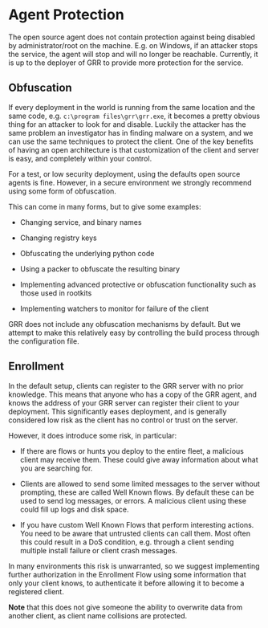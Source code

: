 # Agent Protection

The open source agent does not contain protection against being disabled
by administrator/root on the machine. E.g. on Windows, if an attacker
stops the service, the agent will stop and will no longer be reachable.
Currently, it is up to the deployer of GRR to provide more protection
for the service.

## Obfuscation

If every deployment in the world is running from the same location and
the same code, e.g. `c:\program files\grr\grr.exe`, it becomes a pretty
obvious thing for an attacker to look for and disable. Luckily the
attacker has the same problem an investigator has in finding malware on
a system, and we can use the same techniques to protect the client. One
of the key benefits of having an open architecture is that customization
of the client and server is easy, and completely within your control.

For a test, or low security deployment, using the defaults open source
agents is fine. However, in a secure environment we strongly recommend
using some form of obfuscation.

This can come in many forms, but to give some examples:

  - Changing service, and binary names

  - Changing registry keys

  - Obfuscating the underlying python code

  - Using a packer to obfuscate the resulting binary

  - Implementing advanced protective or obfuscation functionality such
    as those used in rootkits

  - Implementing watchers to monitor for failure of the client

GRR does not include any obfuscation mechanisms by default. But we
attempt to make this relatively easy by controlling the build process
through the configuration file.

## Enrollment

In the default setup, clients can register to the GRR server with no
prior knowledge. This means that anyone who has a copy of the GRR agent,
and knows the address of your GRR server can register their client to
your deployment. This significantly eases deployment, and is generally
considered low risk as the client has no control or trust on the server.

However, it does introduce some risk, in particular:

  - If there are flows or hunts you deploy to the entire fleet, a
    malicious client may receive them. These could give away information
    about what you are searching for.

  - Clients are allowed to send some limited messages to the server
    without prompting, these are called Well Known flows. By default
    these can be used to send log messages, or errors. A malicious
    client using these could fill up logs and disk space.

  - If you have custom Well Known Flows that perform interesting
    actions. You need to be aware that untrusted clients can call them.
    Most often this could result in a DoS condition, e.g. through a
    client sending multiple install failure or client crash messages.

In many environments this risk is unwarranted, so we suggest
implementing further authorization in the Enrollment Flow using some
information that only your client knows, to authenticate it before
allowing it to become a registered client.

**Note** that this does not give someone the ability to overwrite data from
another client, as client name collisions are protected.
